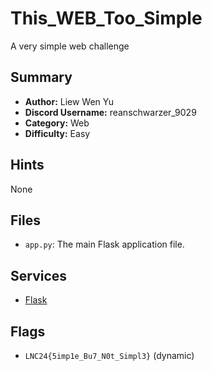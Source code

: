 # This_WEB_Too_Simple

A very simple web challenge

## Summary
- **Author:** Liew Wen Yu
- **Discord Username:** reanschwarzer_9029
- **Category:** Web
- **Difficulty:** Easy

## Hints
None

## Files
- `app.py`: The main Flask application file.

## Services
- [Flask](./service/This_WEB_Too_Simple/)

## Flags
- `LNC24{5imp1e_Bu7_N0t_Simpl3}` (dynamic)
